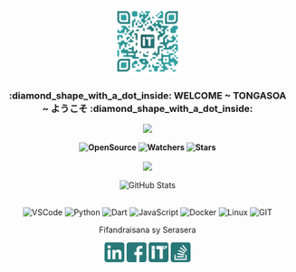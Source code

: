 
<div class="rounded-2 mb-2" align="center">
  <a href="https://arleme.iteam-s.mg"><img height=120 width=120 src="https://github.com/rootkit7628/rootkit7628/blob/main/img/qrcode.png"></a>
  <h3 align="center">:diamond_shape_with_a_dot_inside: WELCOME ~ TONGASOA ~ ようこそ :diamond_shape_with_a_dot_inside:</h3>
</div>

<p align=center>
  <img src='https://readme-typing-svg.herokuapp.com?font=cascadia&color=%23059AA9&size=20&duration=6000&center=true&vCenter=true&lines=Arl%C3%A8me+Johnson+as+rootkit7628'>
<p>

<p align=center>  <strong>
  <img alt='OpenSource' src='https://img.shields.io/badge/OPEN%20-SOURCE-blue?color=047884&style=for-the-badge&logo=Open%20Source%20Initiative&logoColor=%23ffffff'>
  <img alt='Watchers' src='https://img.shields.io/github/watchers/rootkit7628/rootkit7628?color=047884&label=PROFIL%20VIEW&logo=Steelseries&logoColor=%23ffffff&style=for-the-badge'/>
  <img alt='Stars' src='https://img.shields.io/github/stars/rootkit7628?color=047884&label=KINTANA&logo=Apache%20Spark&logoColor=%23ffffff&style=for-the-badge'/>
</strong> 
</br>
</br>
  <img width=300 src="https://github-profile-trophy.vercel.app/?username=rootkit7628&column=3&theme=nord&no-frame=true&no-bg=true&title=MultiLanguage,Commits,Repositories"/>

<p>

<div>
  <p align="center">
    <img src="https://github-readme-streak-stats.herokuapp.com?user=rootkit7628&theme=leafy&date_format=j%20M%5B%20Y%5D&ring=047884&sideNums=06ACBD&dates=06ACBD&currStreakNum=08E8FF&currStreakLabel=08E8FF&background=ffffff00&hide_border=true" alt="GitHub Stats" /> <br/><br/>
  </p>
</div>



<p align='center'>
  <img alt='VSCode' src='https://img.shields.io/badge/VSCode-007ACC?style=for-the-badge&logo=Visual%20Studio%20Code&logoColor=white'/>
  <img alt='Python' src='https://img.shields.io/badge/Python-3776AB?style=for-the-badge&logo=python&logoColor=white'/>
  <img alt='Dart' src='https://img.shields.io/badge/Dart-0175C2?style=for-the-badge&logo=dart&logoColor=white'/>
  <img alt='JavaScript' src='https://img.shields.io/badge/JavaScript-F7DF1E?style=for-the-badge&logo=javascript&logoColor=black'/>
  <img alt='Docker' src='https://img.shields.io/badge/docker-%230db7ed.svg?style=for-the-badge&logo=docker&logoColor=white'/>
  <img alt='Linux' src='https://img.shields.io/badge/Linux-3776AB?style=for-the-badge&logo=linux&logoColor=white'/>
  <img alt='GIT' src='https://img.shields.io/badge/git-%23F05033.svg?style=for-the-badge&logo=git&logoColor=white'/>
  
  
  
  <br/>

</div>

<p align=center>
  Fifandraisana sy Serasera
</p>


<p align=center>
  <a href="https://www.linkedin.com/in/arleme-jhn/"><img height=35 width=35 src="https://github.com/rootkit7628/rootkit7628/blob/main/img/in.png"></a>
  <a href="https://www.facebook.com/arleme.scheck/"><img height=35 width=35 src="https://github.com/rootkit7628/rootkit7628/blob/main/img/facebook.png"></a>
  <a href="https://arleme.iteam-s.mg"><img height=35 width=35 src="https://github.com/rootkit7628/rootkit7628/blob/main/img/iteams.png"></a>
  <a href="https://stackoverflow.com/users/14732398/arleme"><img height=35 width=35 src="https://github.com/rootkit7628/rootkit7628/blob/main/img/stack.png"></a>
</p>

